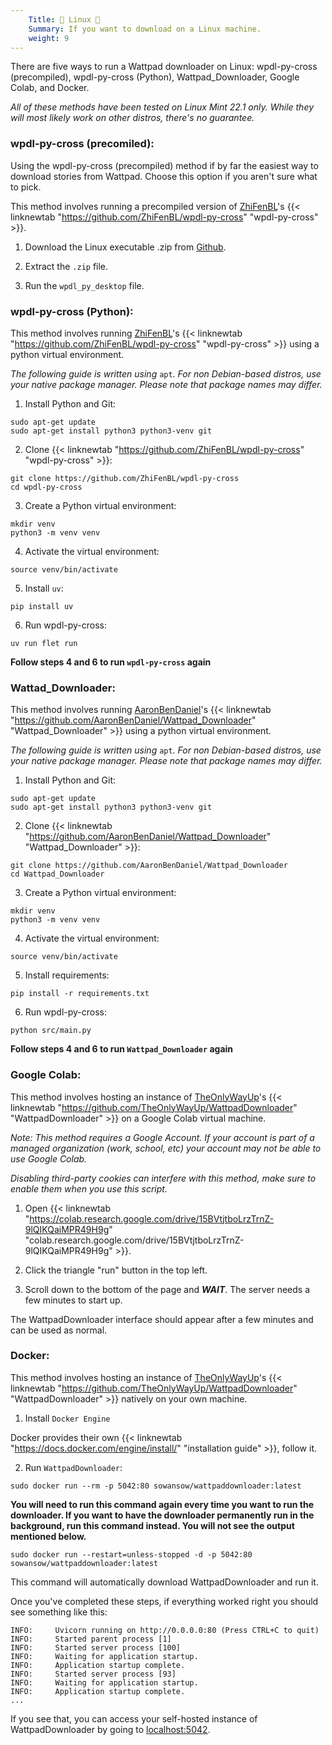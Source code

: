 ```yaml
---
    Title: 🐧 Linux 🐧
    Summary: If you want to download on a Linux machine.
    weight: 9
---
```


There are five ways to run a Wattpad downloader on Linux: wpdl-py-cross (precompiled), wpdl-py-cross (Python), Wattpad_Downloader, Google Colab, and Docker.

*All of these methods have been tested on *Linux Mint 22.1 only*. While they will most likely work on other distros, there's no guarantee.*

### wpdl-py-cross (precomiled):

Using the wpdl-py-cross (precompiled) method if by far the easiest way to download stories from Wattpad. Choose this option if you aren't sure what to pick.

This method involves running a precompiled version of [ZhiFenBL](https://github.com/ZhiFenBL)'s {{< linknewtab "https://github.com/ZhiFenBL/wpdl-py-cross" "wpdl-py-cross" >}}.

1) Download the Linux executable .zip from  [Github](https://github.com/ZhiFenBL/wpdl-py-cross/actions/runs/16499441334/artifacts/3607175643).

2) Extract the `.zip` file.

3) Run the `wpdl_py_desktop` file.

### wpdl-py-cross (Python):

This method involves running [ZhiFenBL](https://github.com/ZhiFenBL)'s {{< linknewtab "https://github.com/ZhiFenBL/wpdl-py-cross" "wpdl-py-cross" >}} using a python virtual environment.

*The following guide is written using* `apt`*. For non Debian-based distros, use your native package manager. Please note that package names may differ.*

1) Install Python and Git:

```
sudo apt-get update
sudo apt-get install python3 python3-venv git
```

2) Clone {{< linknewtab "https://github.com/ZhiFenBL/wpdl-py-cross" "wpdl-py-cross" >}}:

```
git clone https://github.com/ZhiFenBL/wpdl-py-cross
cd wpdl-py-cross
```

3) Create a Python virtual environment:

```
mkdir venv
python3 -m venv venv
```

4) Activate the virtual environment:

```
source venv/bin/activate
```

5) Install `uv`:

```
pip install uv
```

6) Run wpdl-py-cross:

```
uv run flet run
```

**Follow steps 4 and 6 to run `wpdl-py-cross` again**

### Wattad_Downloader:

This method involves running [AaronBenDaniel](https://github.com/AaronBenDaniel)'s {{< linknewtab "https://github.com/AaronBenDaniel/Wattpad_Downloader" "Wattpad_Downloader" >}} using a python virtual environment.

*The following guide is written using* `apt`*. For non Debian-based distros, use your native package manager. Please note that package names may differ.*

1) Install Python and Git:

```
sudo apt-get update
sudo apt-get install python3 python3-venv git
```

2) Clone {{< linknewtab "https://github.com/AaronBenDaniel/Wattpad_Downloader" "Wattpad_Downloader" >}}:

```
git clone https://github.com/AaronBenDaniel/Wattpad_Downloader
cd Wattpad_Downloader
```

3) Create a Python virtual environment:

```
mkdir venv
python3 -m venv venv
```

4) Activate the virtual environment:

```
source venv/bin/activate
```

5) Install requirements:

```
pip install -r requirements.txt
```

6) Run wpdl-py-cross:

```
python src/main.py
```

**Follow steps 4 and 6 to run `Wattpad_Downloader` again**

### Google Colab:

This method involves hosting an instance of [TheOnlyWayUp](https://github.com/TheOnlyWayUp)'s {{< linknewtab "https://github.com/TheOnlyWayUp/WattpadDownloader" "WattpadDownloader" >}} on a Google Colab virtual machine.

*Note: This method requires a Google Account. If your account is part of a managed organization (work, school, etc) your account may not be able to use Google Colab.*

*Disabling third-party cookies can interfere with this method, make sure to enable them when you use this script.*

1) Open {{< linknewtab "https://colab.research.google.com/drive/15BVtjtboLrzTrnZ-9lQIKQaiMPR49H9g" "colab.research.google.com/drive/15BVtjtboLrzTrnZ-9lQIKQaiMPR49H9g" >}}.

2) Click the triangle "run" button in the top left.

3) Scroll down to the bottom of the page and ***WAIT***. The server needs a few minutes to start up.

The WattpadDownloader interface should appear after a few minutes and can be used as normal.

### Docker:

This method involves hosting an instance of [TheOnlyWayUp](https://github.com/TheOnlyWayUp)'s {{< linknewtab "https://github.com/TheOnlyWayUp/WattpadDownloader" "WattpadDownloader" >}} natively on your own machine.

1) Install `Docker Engine`

Docker provides their own {{< linknewtab "https://docs.docker.com/engine/install/" "installation guide" >}}, follow it.

2) Run `WattpadDownloader`:

```
sudo docker run --rm -p 5042:80 sowansow/wattpaddownloader:latest
```

**You will need to run this command again every time you want to run the downloader. If you want to have the downloader permanently run in the background, run this command instead. You will not see the output mentioned below.**

```
sudo docker run --restart=unless-stopped -d -p 5042:80 sowansow/wattpaddownloader:latest
```

This command will automatically download WattpadDownloader and run it.

Once you've completed these steps, if everything worked right you should see something like this:

```
INFO:     Uvicorn running on http://0.0.0.0:80 (Press CTRL+C to quit)
INFO:     Started parent process [1]
INFO:     Started server process [100]
INFO:     Waiting for application startup.
INFO:     Application startup complete.
INFO:     Started server process [93]
INFO:     Waiting for application startup.
INFO:     Application startup complete.
...
```

If you see that, you can access your self-hosted instance of WattpadDownloader by going to [localhost:5042](http://localhost:5042/).